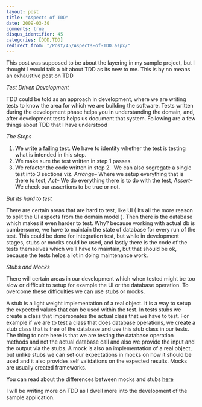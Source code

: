 ```yaml
---
layout: post
title: "Aspects of TDD"
date: 2009-03-30
comments: true
disqus_identifier: 45
categories: [DDD,TDD]
redirect_from: "/Post/45/Aspects-of-TDD.aspx/"
---
```

This post was supposed to be about the layering in my sample project,
but I thought I would talk a bit about TDD as its new to me. This is by
no means an exhaustive post on TDD

*Test Driven Development*

TDD could be told as an approach in development, where we are writing
tests to know the area for which we are building the software. Tests
written during the development phase helps you in understanding the
domain, and, after development tests helps us document that system.
Following are a few things about TDD that I have understood
<!--more-->
*The Steps*

1. We write a failing test. We have to identity whether the test is testing what is intended in this step.
2. We make sure the test written in step 1 passes.
3. We refactor the code written in step 2.
​
We can also segregate a single test into 3 sections viz. *Arrange*–
Where we setup everything that is there to test, *Act*– We do everything
there is to do with the test, *Assert*– We check our assertions to be
true or not.

*But its hard to test*

There are certain areas that are hard to test, like UI ( Its all the
more reason to split the UI aspects from the domain model ). Then there
is the database which makes it even harder to test. Why? because working
with actual db is cumbersome, we have to maintain the state of database
for every run of the test. This could be done for integration test, but
while in development stages, stubs or mocks could be used, and lastly
there is the code of the tests themselves which we’ll have to maintain,
but that should be ok, because the tests helps a lot in doing
maintenance work.

*Stubs and Mocks*

There will certain areas in our development which when tested might be
too slow or difficult to setup for example the UI or the database
operation. To overcome these difficulties we can use stubs or mocks. 
 
A stub is a light weight implementation of a real object. It is a way to
setup the expected values that can be used within the test. In tests
stubs we create a class that impersonates the actual class that we have
to test. For example if we are to test a class that does database
operations, we create a stub class that is free of the database and use
this stub class in our tests. The thing to note here is that we are
testing the database operation methods and not the actual database call
and also we provide the input and the output via the stubs. A mock is
also an implementation of a real object, but unlike stubs we can set our
expectations in mocks on how it should be used and it also provides self
validations on the expected results. Mocks are usually created
frameworks.

You can read about the differences between mocks and stubs
[here](http://martinfowler.com/articles/mocksArentStubs.html)

I will be writing more on TDD as I dwell more into the development of
the sample application.

